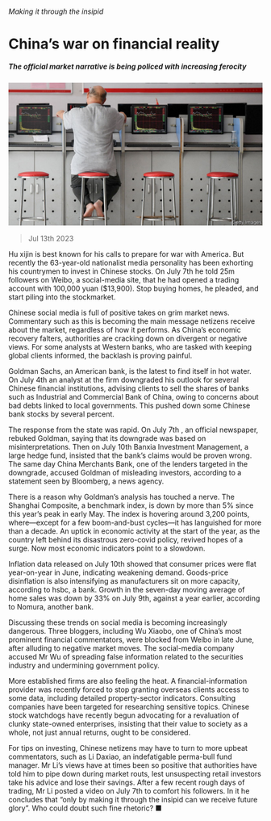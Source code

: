 ###### Making it through the insipid

# China’s war on financial reality 

##### The official market narrative is being policed with increasing ferocity 

![image](images/20230715_FNP502.jpg) 

> Jul 13th 2023 

Hu xijin is best known for his calls to prepare for war with America. But recently the 63-year-old nationalist media personality has been exhorting his countrymen to invest in Chinese stocks. On July 7th he told 25m followers on Weibo, a social-media site, that he had opened a trading account with 100,000 yuan ($13,900). Stop buying homes, he pleaded, and start piling into the stockmarket.

Chinese social media is full of positive takes on grim market news. Commentary such as this is becoming the main message netizens receive about the market, regardless of how it performs. As China’s economic recovery falters, authorities are cracking down on divergent or negative views. For some analysts at Western banks, who are tasked with keeping global clients informed, the backlash is proving painful.

Goldman Sachs, an American bank, is the latest to find itself in hot water. On July 4th an analyst at the firm downgraded his outlook for several Chinese financial institutions, advising clients to sell the shares of banks such as Industrial and Commercial Bank of China, owing to concerns about bad debts linked to local governments. This pushed down some Chinese bank stocks by several percent.

The response from the state was rapid. On July 7th , an official newspaper, rebuked Goldman, saying that its downgrade was based on misinterpretations. Then on July 10th Banxia Investment Management, a large hedge fund, insisted that the bank’s claims would be proven wrong. The same day China Merchants Bank, one of the lenders targeted in the downgrade, accused Goldman of misleading investors, according to a statement seen by Bloomberg, a news agency.

There is a reason why Goldman’s analysis has touched a nerve. The Shanghai Composite, a benchmark index, is down by more than 5% since this year’s peak in early May. The index is hovering around 3,200 points, where—except for a few boom-and-bust cycles—it has languished for more than a decade. An uptick in economic activity at the start of the year, as the country left behind its disastrous zero-covid policy, revived hopes of a surge. Now most economic indicators point to a slowdown.

Inflation data released on July 10th showed that consumer prices were flat year-on-year in June, indicating weakening demand. Goods-price disinflation is also intensifying as manufacturers sit on more capacity, according to hsbc, a bank. Growth in the seven-day moving average of home sales was down by 33% on July 9th, against a year earlier, according to Nomura, another bank. 

Discussing these trends on social media is becoming increasingly dangerous. Three bloggers, including Wu Xiaobo, one of China’s most prominent financial commentators, were blocked from Weibo in late June, after alluding to negative market moves. The social-media company accused Mr Wu of spreading false information related to the securities industry and undermining government policy.

More established firms are also feeling the heat. A financial-information provider was recently forced to stop granting overseas clients access to some data, including detailed property-sector indicators. Consulting companies have been targeted for researching sensitive topics. Chinese stock watchdogs have recently begun advocating for a revaluation of clunky state-owned enterprises, insisting that their value to society as a whole, not just annual returns, ought to be considered.

For tips on investing, Chinese netizens may have to turn to more upbeat commentators, such as Li Daxiao, an indefatigable perma-bull fund manager. Mr Li’s views have at times been so positive that authorities have told him to pipe down during market routs, lest unsuspecting retail investors take his advice and lose their savings. After a few recent rough days of trading, Mr Li posted a video on July 7th to comfort his followers. In it he concludes that “only by making it through the insipid can we receive future glory”. Who could doubt such fine rhetoric? ■


